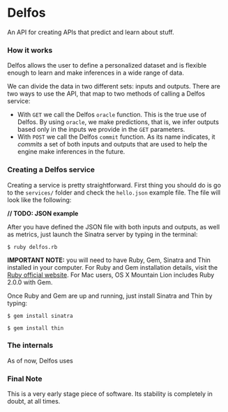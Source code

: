 Delfos
======

An API for creating APIs that predict and learn about stuff.

### How it works

Delfos allows the user to define a personalized dataset and is flexible enough to learn and make inferences in a wide range of data.

We can divide the data in two different sets: inputs and outputs. There are two ways to use the API, that map to two methods of calling a Delfos service:

- With `GET` we call the Delfos `oracle` function. This is the true use of Delfos. By using `oracle`, we make predictions, that is, we infer outputs based only in the inputs we provide in the `GET` parameters.
- With `POST` we call the Delfos `commit` function. As its name indicates, it _commits_ a set of both inputs and outputs that are used to help the engine make inferences in the future.

### Creating a Delfos service
Creating a service is pretty straightforward. First thing you should do is go to the `services/` folder and check the `hello.json` example file. The file will look like the following:

**// TODO: JSON example**

After you have defined the JSON file with both inputs and outputs, as well as metrics, just launch the Sinatra server by typing in the terminal:

`$ ruby delfos.rb`

**IMPORTANT NOTE:** you will need to have Ruby, Gem, Sinatra and Thin installed in your computer. For Ruby and Gem installation details, visit the [Ruby official website](http://ruby.org). For Mac users, OS X Mountain Lion includes Ruby 2.0.0 with Gem.

Once Ruby and Gem are up and running, just install Sinatra and Thin by typing:

`$ gem install sinatra`

`$ gem install thin`

### The internals
As of now, Delfos uses 

### Final Note
This is a very early stage piece of software. Its stability is completely in doubt, at all times.